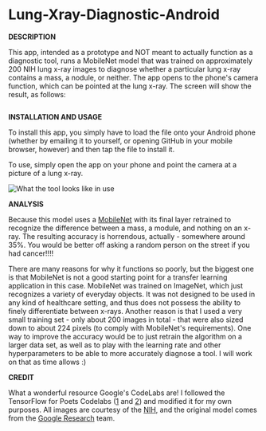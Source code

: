 # Lung-Xray-Diagnostic-Android

**DESCRIPTION** 

This app, intended as a prototype and NOT meant to actually function as a diagnostic tool, runs a MobileNet model that was trained on approximately 200 NIH lung x-ray images to diagnose whether a particular lung x-ray contains a mass, a nodule, or neither. The app opens to the phone's camera function, which can be pointed at the lung x-ray. The screen will show the result, as follows:

<IMAGE>
  
 **INSTALLATION AND USAGE**
 
 To install this app, you simply have to load the file onto your Android phone (whether by emailing it to yourself, or opening GitHub in your mobile browser, however) and then tap the file to install it.
 
 To use, simply open the app on your phone and point the camera at a picture of a lung x-ray.
 
 ![What the tool looks like in use](https://github.com/priyankaincode/Lung-Xray-Diagnostic-Android/blob/master/images/IMG_1275.jpg?raw=true) 
 
 **ANALYSIS**
 
 Because this model uses a [MobileNet](https://research.googleblog.com/2017/06/mobilenets-open-source-models-for.html) with its final layer retrained to recognize the difference between a mass, a module, and nothing on an x-ray. The resulting accuracy is horrendous, actually - somewhere around 35%. You would be better off asking a random person on the street if you had cancer!!!!
 
 There are many reasons for why it functions so poorly, but the biggest one is that MobileNet is not a good starting point for a transfer learning application in this case. MobileNet was trained on ImageNet, which just recognizes a variety of everyday objects. It was not designed to be used in any kind of healthcare setting, and thus does not possess the ability to finely differentiate between x-rays. Another reason is that I used a very small training set - only about 200 images in total - that were also sized down to about 224 pixels (to comply with MobileNet's requirements). One way to improve the accuracy would be to just retrain the algorithm on a larger data set, as well as to play with the learning rate and other hyperparameters to be able to more accurately diagnose a tool. I will work on that as time allows :)
 
 **CREDIT**
 
What a wonderful resource Google's CodeLabs are! I followed the TensorFlow for Poets Codelabs ([1](https://codelabs.developers.google.com/codelabs/tensorflow-for-poets/index.html#0) and [2](https://codelabs.developers.google.com/codelabs/tensorflow-for-poets-2/#0)) and modified it for my own purposes. All images are courtesy of the [NIH](https://www.nih.gov/news-events/news-releases/nih-clinical-center-provides-one-largest-publicly-available-chest-x-ray-datasets-scientific-community), and the original model comes from the [Google Research](https://research.google.com/) team.
